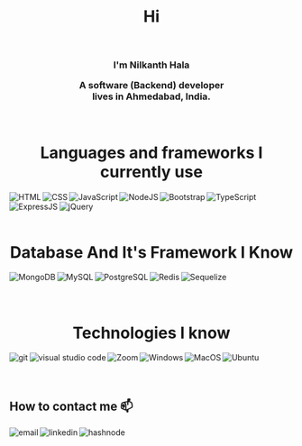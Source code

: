 # <h1 align="center">Hi <a href="https://github.com/hala101"></a>
</h1>
<Br>

<h3 align="center">I'm Nilkanth Hala
 
A software (Backend) developer <br/>
lives in Ahmedabad, India.</h3>
<br/>
## <h1 align="center">Languages and frameworks I currently use</h1>

 <img align="left" alt="HTML" src="https://img.shields.io/badge/HTML5-E34F26?style=for-the-badge&logo=html5&logoColor=white"/>
  
 <img align="left" alt="CSS" src="https://img.shields.io/badge/CSS3-1572B6?style=for-the-badge&logo=css3&logoColor=white"/>

 <img align="left" alt="JavaScript" src="https://img.shields.io/badge/JavaScript-323330?style=for-the-badge&logo=javascript&logoColor=F7DF1E"/>
  
 <img align="left" alt="NodeJS" src="https://img.shields.io/badge/Node.js-43853D?style=for-the-badge&logo=node.js&logoColor=white"/>

 <img align="left" alt="Bootstrap" src="https://img.shields.io/badge/Bootstrap-563D7C?style=for-the-badge&logo=bootstrap&logoColor=white"/>

 <img align="left" alt="TypeScript" src="https://img.shields.io/badge/TypeScript-007ACC?style=for-the-badge&logo=typescript&logoColor=white"/>

 <img align="left" alt="ExpressJS" src="https://img.shields.io/badge/Express.js-404D59?style=for-the-badge"/>

 <img align="left" alt="jQuery" src="https://img.shields.io/badge/jQuery-0769AD?style=for-the-badge&logo=jquery&logoColor=white"/>

 <br/>
 <br/>
 <br/>
 
 ## <h1 align="center">Database And It's Framework I Know</h1>

 <img align="left" alt="MongoDB" src="https://img.shields.io/badge/MongoDB-4EA94B?style=for-the-badge&logo=mongodb&logoColor=white"/>

 <img align="left" alt="MySQL" src="https://img.shields.io/badge/MySQL-00000F?style=for-the-badge&logo=mysql&logoColor=white"/>
 
 <img align="left" alt="PostgreSQL" src="https://img.shields.io/badge/PostgreSQL-316192?style=for-the-badge&logo=postgresql&logoColor=white"/>

 <img align="left" alt="Redis" src="https://img.shields.io/badge/redis-%23DD0031.svg?&style=for-the-badge&logo=redis&logoColor=white"/>

 <img align="left" alt="Sequelize" src="https://img.shields.io/badge/Sequelize-52B0E7?style=for-the-badge&logo=Sequelize&logoColor=white"/>
 

 <br/>
 <br/>
 <br/>
 
 ## <h1 align="center">Technologies I know</h1>
 
 <img align="left" alt="git" src="https://img.shields.io/badge/Git-F05032?style=for-the-badge&logo=git&logoColor=white"/>
  
 <img align="left" alt="visual studio code" src="https://img.shields.io/badge/Visual_Studio_Code-0078D4?style=for-the-badge&logo=visual%20studio%20code&logoColor=white"/>

 <img align="left" alt="Zoom" src="https://img.shields.io/badge/Zoom-2D8CFF?style=for-the-badge&logo=zoom&logoColor=white"/>

 <img align="left" alt="Windows" src="https://img.shields.io/badge/Windows-0078D6?style=for-the-badge&logo=windows&logoColor=white"/>

 <img align="left" alt="MacOS" src="https://img.shields.io/badge/mac%20os-000000?style=for-the-badge&logo=apple&logoColor=white"/>
 
 <img align="left" alt="Ubuntu" src="https://img.shields.io/badge/Ubuntu-E95420?style=for-the-badge&logo=ubuntu&logoColor=white"/>
   
  <br/>
  <br/>
  <br/>



## How to contact me 📫
 <a mailto="halanilkanth2985@gmail.com" target="_blank"><img align="left" alt="email" src="https://img.shields.io/badge/Gmail-D14836?style=for-the-badge&logo=gmail&logoColor=white"/></a>

  
 <a href="https://www.linkedin.com/in/nilkanth-hala/" target="_blank"><img align="left" alt="linkedin" src="https://img.shields.io/badge/LinkedIn-0077B5?style=for-the-badge&logo=linkedin&logoColor=white"/></a>  
 
 <a href="https://wa.me/+919427202958" target="_blank"><img align="left" alt="hashnode" src="https://img.shields.io/badge/WhatsApp-25D366?style=for-the-badge&logo=whatsapp&logoColor=white"/>


 
  <br/>
  <br/>
